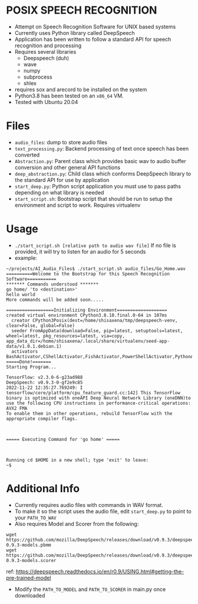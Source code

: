 # POSIX SPEECH RECOGNITION
- Attempt on Speech Recognition Software for UNIX based systems 
- Currently uses Python library called DeepSpeech
- Application has been written to follow a standard API for speech recognition and processing
- Requires several libraries
	- Deepspeech (duh)
	- wave
	- numpy
	- subprocess
	- shlex
- requires sox and arecord to be installed on the system
- Python3.8 has been tested on an `x86_64` VM.
- Tested with Ubuntu 20.04
 
# Files
- `audio_files`: dump to store audio files
- `text_processing.py`: Backend processing of text once speech has been converted
- `Abstraction.py`: Parent class which provides basic wav to audio buffer conversion and other general API functions
- `deep_abstraction.py`: Child class which conforms DeepSpeech library to the standard API for use by application 
- `start_deep.py`: Python script application you must use to pass paths depending on what library is needed
- `start_script.sh`: Bootstrap script that should be run to setup the environment and script to work. Requires virtualenv

# Usage
- `./start_script.sh [relative path to audio wav file]`
If no file is provided, it will try to listen for an audio for 5 seconds
- example:
```
~/projects/AI_Audio_Files$ ./start_script.sh audio_files/Go_Home.wav 
==========Welcome to the Bootstrap for this Speech Recognition Software===========
******* Commands understood *******
go home/ 'to <destination>'
hello world
More commands will be added soon.....

==================Initializing Environment===================
created virtual environment CPython3.8.10.final.0-64 in 107ms
  creator CPython3Posix(dest=/home/shisaxena/tmp/deepspeech-venv, clear=False, global=False)
  seeder FromAppData(download=False, pip=latest, setuptools=latest, wheel=latest, pkg_resources=latest, via=copy, app_data_dir=/home/shisaxena/.local/share/virtualenv/seed-app-data/v1.0.1.debian.1)
  activators BashActivator,CShellActivator,FishActivator,PowerShellActivator,PythonActivator,XonshActivator
=====Done!=======
Starting Program...

TensorFlow: v2.3.0-6-g23ad988
DeepSpeech: v0.9.3-0-gf2e9c85
2022-11-22 12:35:27.769249: I tensorflow/core/platform/cpu_feature_guard.cc:142] This TensorFlow binary is optimized with oneAPI Deep Neural Network Library (oneDNN)to use the following CPU instructions in performance-critical operations:  AVX2 FMA
To enable them in other operations, rebuild TensorFlow with the appropriate compiler flags.



===== Executing Command for 'go home' ===== 



Running cd $HOME in a new shell; type 'exit' to leave: 
~$ 
```

# Additional Info
- Currently requires audio files with commands in WAV format. 
- To make it so the script uses the audio file, edit `start_deep.py` to point to your `PATH_TO_WAV`
- Also requires Model and Scorer from the following:
```
wget https://github.com/mozilla/DeepSpeech/releases/download/v0.9.3/deepspeech-0.9.3-models.pbmm
wget https://github.com/mozilla/DeepSpeech/releases/download/v0.9.3/deepspeech-0.9.3-models.scorer
```
ref: https://deepspeech.readthedocs.io/en/r0.9/USING.html#getting-the-pre-trained-model
- Modify the `PATH_TO_MODEL` and `PATH_TO_SCORER` in main.py once downloaded

